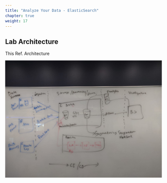```yaml
---
title: "Analyze Your Data - ElasticSearch"
chapter: true
weight: 17
---
```


## Lab Architecture

This Ref. Architecture

![architecture](/image/DataLakeArchitecture.jpeg)

